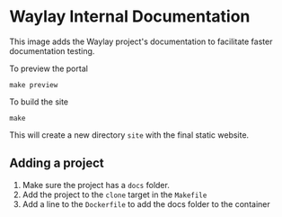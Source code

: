 # Waylay Internal Documentation

This image adds the Waylay project's documentation to facilitate faster documentation testing.

To preview the portal

`make preview`

To build the site

`make`

This will create a new directory `site` with the final static website.

## Adding a project

1. Make sure the project has a `docs` folder.
1. Add the project to the `clone` target in the `Makefile`
1. Add a line to the `Dockerfile` to add the docs folder to the container
